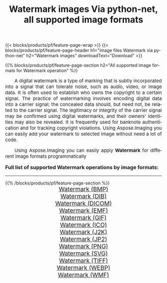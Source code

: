 ﻿---
title: Watermark images Via python-net, all supported image formats 
weight: 3920
url: /cs/python-net/watermark/ 
lang: cs
langdirlevel: 2
locales: zh-hans,ja,it,ru,de,es,fr,nl,id,lt,pl,pt,vi,tr,ko,zh-hant,ar,hi,th,sv,cs,uk,he
description: Using Aspose.Imaging you can easily Watermark images Via python-net
---

{{< blocks/products/pf/feature-page-wrap >}}
{{< blocks/products/pf/feature-page-header h1="Image files Watermark via python-net" h2="Watermark images" downloadText="Download" >}}


{{% blocks/products/pf/feature-page-section  h2="All supported image formats for Watermark operation" %}}
<p align="justify" style="text-indent:2em;font-size:15px;">
A digital watermark is a type of marking that is subtly incorporated into a signal that can tolerate noise, such as audio, video, or image data. It is often used to establish who owns the copyright to a certain signal. The practice of watermarking involves encoding digital data into a carrier signal; the concealed data should, but need not, be related to the carrier signal. The legitimacy or integrity of the carrier signal may be confirmed using digital watermarks, and their owners' identities may also be revealed. It is frequently used for banknote authentication and for tracking copyright violations. Using Aspose.Imaging you can easily add your watermark to selected image without need a lot of code.
</p>
<p align="justify" style="text-indent:2em;font-size:15px;">
Using Aspose.Imaging you can easily apply <b>Watermark</b> for different image formats programmatically
</p>
<h3 style="margin-top:16px;">
Full list of supported Watermark operations by image formats:
</h3>
<hr/>
{{% /blocks/products/pf/feature-page-section %}}
<div class="container-fluid productfamilypage bg-gray">
    <div class="convertypes bg-gray agp-content section">
        <div class="container">
		<div class="row other-converters" style="gap: 10px;font-size: 19px;text-align:center;">
		    <div class='col-md-3 other-converter remove-lp remove-rp'><a href="/imaging/cs/python-net/watermark/bmp/" style="padding:15px;">Watermark (BMP)</a></div><div class='col-md-3 other-converter remove-lp remove-rp'><a href="/imaging/cs/python-net/watermark/dib/" style="padding:15px;">Watermark (DIB)</a></div><div class='col-md-3 other-converter remove-lp remove-rp'><a href="/imaging/cs/python-net/watermark/dicom/" style="padding:15px;">Watermark (DICOM)</a></div><div class='col-md-3 other-converter remove-lp remove-rp'><a href="/imaging/cs/python-net/watermark/emf/" style="padding:15px;">Watermark (EMF)</a></div><div class='col-md-3 other-converter remove-lp remove-rp'><a href="/imaging/cs/python-net/watermark/gif/" style="padding:15px;">Watermark (GIF)</a></div><div class='col-md-3 other-converter remove-lp remove-rp'><a href="/imaging/cs/python-net/watermark/ico/" style="padding:15px;">Watermark (ICO)</a></div><div class='col-md-3 other-converter remove-lp remove-rp'><a href="/imaging/cs/python-net/watermark/j2k/" style="padding:15px;">Watermark (J2K)</a></div><div class='col-md-3 other-converter remove-lp remove-rp'><a href="/imaging/cs/python-net/watermark/jp2/" style="padding:15px;">Watermark (JP2)</a></div><div class='col-md-3 other-converter remove-lp remove-rp'><a href="/imaging/cs/python-net/watermark/png/" style="padding:15px;">Watermark (PNG)</a></div><div class='col-md-3 other-converter remove-lp remove-rp'><a href="/imaging/cs/python-net/watermark/svg/" style="padding:15px;">Watermark (SVG)</a></div><div class='col-md-3 other-converter remove-lp remove-rp'><a href="/imaging/cs/python-net/watermark/tiff/" style="padding:15px;">Watermark (TIFF)</a></div><div class='col-md-3 other-converter remove-lp remove-rp'><a href="/imaging/cs/python-net/watermark/webp/" style="padding:15px;">Watermark (WEBP)</a></div><div class='col-md-3 other-converter remove-lp remove-rp'><a href="/imaging/cs/python-net/watermark/wmf/" style="padding:15px;">Watermark (WMF)</a></div>
                </div>
        </div>
    </div>
</div>
<br/>
